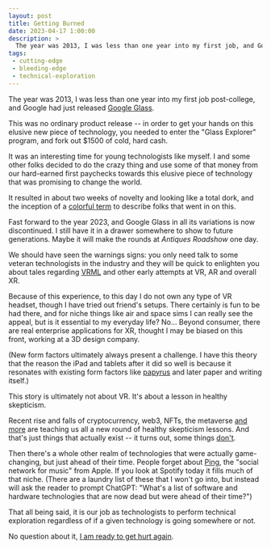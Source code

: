 ```yaml
---
layout: post
title: Getting Burned
date: 2023-04-17 1:00:00
description: >
  The year was 2013, I was less than one year into my first job, and Google had just released Google Glass.
tags:
 - cutting-edge
 - bleeding-edge
 - technical-exploration
---
```


The year was 2013, I was less than one year into my first job post-college, and Google had just released
[Google Glass](https://en.wikipedia.org/wiki/Google_Glass).

This was no ordinary product release -- in order to get your hands on this elusive new piece of technology, you needed
to enter the "Glass Explorer" program, and fork out $1500 of cold, hard cash.

It was an interesting time for young technologists like myself. I and some other folks decided to do the crazy thing
and use some of that money from our hard-earned first paychecks towards this elusive piece of technology that was
promising to change the world.

It resulted in about two weeks of novelty and looking like a total dork, and the inception of a
[colorful term](https://www.techopedia.com/definition/30095/glasshole) to describe folks that went in on this.

Fast forward to the year 2023, and Google Glass in all its variations is now discontinued. I still have it in a drawer
somewhere to show to future generations. Maybe it will make the rounds at _Antiques Roadshow_ one day.

We should have seen the warnings signs: you only need talk to some veteran technologists in the industry and they will
be quick to enlighten you about tales regarding [VRML](https://en.wikipedia.org/wiki/VRML) and other early attempts at
VR, AR and overall XR.

Because of this experience, to this day I do not own any type of VR headset, though I have tried out friend's setups.
There certainly is fun to be had there, and for niche things like air and space sims I can really see the appeal, but
is it essential to my everyday life? No... Beyond consumer, there are real enterprise applications for XR, thought I
may be biased on this front, working at a 3D design company.

(New form factors ultimately always present a challenge. I have this theory that the reason the iPad and tablets after
it did so well is because it resonates with existing form factors like [papyrus](https://en.wikipedia.org/wiki/Papyrus)
and later paper and writing itself.)

This story is ultimately not about VR. It's about a lesson in healthy skepticism.

Recent rise and falls of cryptocurrency, web3, NFTs, the metaverse [and more](https://en.wikipedia.org/wiki/FTX) are
teaching us all a new round of healthy skepticism lessons. And that's just things that actually exist -- it turns out,
some things [don't](https://en.wikipedia.org/wiki/Theranos).

Then there's a whole other realm of technologies that were actually game-changing, but just ahead of their time. People
forget about [Ping](https://en.wikipedia.org/wiki/ITunes_Ping), the "social network for music" from Apple. If you look
at Spotify today it fills much of that niche. (There are a laundry list of these that I won't go into, but instead will
ask the reader to prompt ChatGPT: "What's a list of software and hardware technologies that are now dead but were ahead
of their time?")

That all being said, it is our job as technologists to perform technical exploration regardless of if a given
technology is going somewhere or not.

No question about it, [I am ready to get hurt again](https://tvgag.com/gag/no-question-about-it/).
